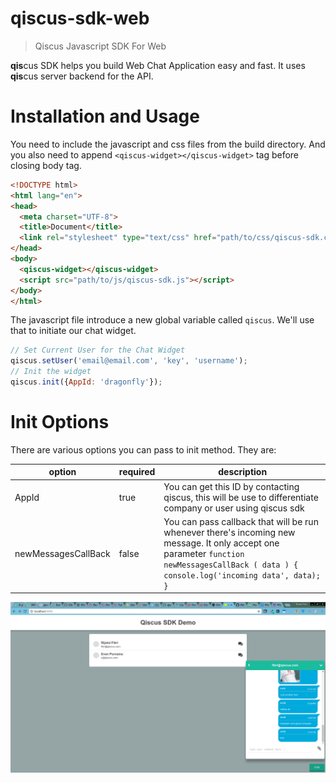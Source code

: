 # qiscus-sdk-web

> Qiscus Javascript SDK For Web

**qis**cus SDK helps you build Web Chat Application easy and fast. It uses **qis**cus server backend for the API.

# Installation and Usage

You need to include the javascript and css files from the build directory. And you also need to append `<qiscus-widget></qiscus-widget>` tag before closing body tag.

``` html
<!DOCTYPE html>
<html lang="en">
<head>
  <meta charset="UTF-8">
  <title>Document</title>
  <link rel="stylesheet" type="text/css" href="path/to/css/qiscus-sdk.css"> 
</head>
<body>
  <qiscus-widget></qiscus-widget>
  <script src="path/to/js/qiscus-sdk.js"></script>
</body>
</html>
```

The javascript file introduce a new global variable called `qiscus`. We'll use that to initiate our chat widget.

``` javascript
// Set Current User for the Chat Widget
qiscus.setUser('email@email.com', 'key', 'username');
// Init the widget
qiscus.init({AppId: 'dragonfly'});
```

# Init Options
There are various options you can pass to init method. They are:

| option              	| required 	| description                                                                                                                                                                                      	|
|---------------------	|----------	|--------------------------------------------------------------------------------------------------------------------------------------------------------------------------------------------------	|
| AppId               	| true     	| You can get this ID by contacting qiscus, this will be use to differentiate company or user using qiscus sdk                                                                                     	|
| newMessagesCallBack 	| false    	| You can pass callback that will be run whenever there's incoming new message. It only accept one parameter `function newMessagesCallBack ( data ) {    console.log('incoming data', data); } ` 	  |

![qiscus SDK demo](sdk.png)

